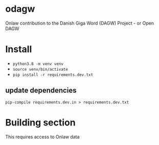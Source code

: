 # odagw
Onlaw contribution to the Danish Giga Word (DAGW) Project - or Open DAGW

# Install

- `python3.8 -m venv venv`
- `source venv/bin/activate`
- `pip install -r requirements.dev.txt`

## update dependencies

`pip-compile requirements.dev.in > requirements.dev.txt`

# Building section

This requires access to Onlaw data
